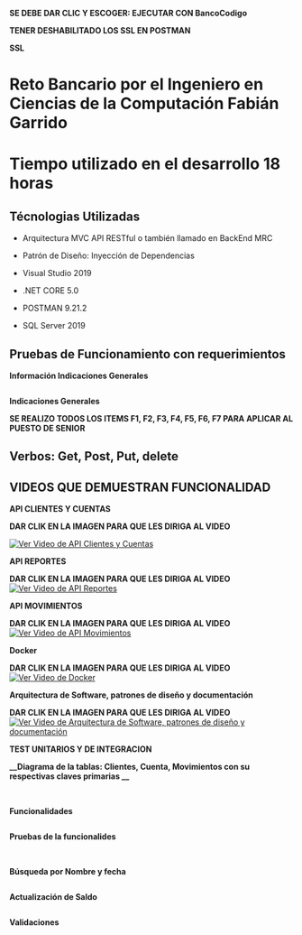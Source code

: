 
**SE DEBE DAR CLIC Y ESCOGER: EJECUTAR CON BancoCodigo**


**TENER DESHABILITADO LOS SSL EN POSTMAN**


**__SSL__**
<img src="BancoEntityFramework/ImagenesReadme/SSL.png" alt=""/>


# Reto Bancario por el Ingeniero en Ciencias de la Computación Fabián Garrido

# Tiempo utilizado en el desarrollo 18 horas

## Técnologias Utilizadas 

- Arquitectura MVC API RESTful  o también llamado en BackEnd MRC
  
- Patrón de Diseño: Inyección de Dependencias

- Visual Studio 2019
  
- .NET CORE 5.0
  
- POSTMAN 9.21.2

- SQL Server 2019


## Pruebas de Funcionamiento con requerimientos


**__Información Indicaciones Generales__**


<img src="BancoEntityFramework/ImagenesReadme/infoIndicaciones.png" alt=""/>


**__Indicaciones Generales__**

**SE REALIZO TODOS LOS ITEMS F1, F2, F3, F4, F5, F6, F7 PARA APLICAR AL PUESTO DE SENIOR**
<img src="BancoEntityFrameworkBancoEntityFramework/ImagenesReadme/indicacionesGenerales.png" alt=""/>
<img src="BancoEntityFrameworkBancoEntityFramework/ImagenesReadme/info.png" alt=""/>

## Verbos: Get, Post, Put, delete 

## VIDEOS QUE DEMUESTRAN FUNCIONALIDAD

**__API CLIENTES Y CUENTAS__**

**DAR CLIK EN LA IMAGEN PARA QUE LES DIRIGA AL VIDEO**

[![Ver Video de API Clientes y Cuentas](https://img.youtube.com/vi/MOiRIVDozss/hqdefault.jpg)](https://youtu.be/MOiRIVDozss)

**__API REPORTES__**

**DAR CLIK EN LA IMAGEN PARA QUE LES DIRIGA AL VIDEO**
[![Ver Video de API Reportes](https://img.youtube.com/vi/CLsFmRsrl7Y/hqdefault.jpg)](https://youtu.be/CLsFmRsrl7Y)

**__API MOVIMIENTOS__**

**DAR CLIK EN LA IMAGEN PARA QUE LES DIRIGA AL VIDEO**
[![Ver Video de API Movimientos](https://img.youtube.com/vi/JmILw-snLkk/hqdefault.jpg)](https://www.youtube.com/watch?v=JmILw-snLkk)

**__Docker__**

**DAR CLIK EN LA IMAGEN PARA QUE LES DIRIGA AL VIDEO**
[![Ver Video de Docker](https://img.youtube.com/vi/oCNy0s-U60k/hqdefault.jpg)](https://youtu.be/oCNy0s-U60k)

**__Arquitectura de Software, patrones de diseño y documentación__**

**DAR CLIK EN LA IMAGEN PARA QUE LES DIRIGA AL VIDEO**
[![Ver Video de Arquitectura de Software, patrones de diseño y documentación](https://img.youtube.com/vi/3QxWasLidf4/hqdefault.jpg)](https://youtu.be/3QxWasLidf4)

**__TEST UNITARIOS Y DE INTEGRACION__**
<img src="BancoEntityFramework/ImagenesReadme/Test_.png" alt=""/>

**__Diagrama de la tablas: Clientes, Cuenta, Movimientos con su respectivas claves primarias __**



<img src="BancoEntityFramework/ImagenesReadme/diagram.png" alt=""/>



<img src="BancoEntityFramework/ImagenesReadme/base.png" alt=""/>



**__Funcionalidades__**



<img src="BancoEntityFramework/ImagenesReadme/funcionalidades.png" alt=""/>




**__Pruebas de la funcionalides__**





<img src="BancoEntityFramework/ImagenesReadme/postmanUno.png" alt=""/>




<img src="BancoEntityFramework/ImagenesReadme/postmanDos.png" alt=""/>




**__Búsqueda por Nombre y fecha__**



<img src="BancoEntityFramework/ImagenesReadme/busquedaPorFechayNombre.png" alt=""/>



**__Actualización de Saldo__**



<img src="BancoEntityFramework/ImagenesReadme/actualizarSaldo.png" alt=""/>




**__Validaciones__**



<img src="BancoEntityFramework/ImagenesReadme/validacionesUno.png" alt=""/>




<img src="BancoEntityFramework/ImagenesReadme/validacionesDos.png" alt=""/>




